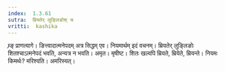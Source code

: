 ```yaml
---
index:  1.3.61
sutra:  म्रियतेर् लुङ्लिङोश् च
vritti:  kashika 
---
```


म्र्ङ् प्राणत्यागे। ङित्त्वादात्मनेपदम् अत्र सिद्धम् एव। नियमार्थम् इदं वचनम्। म्रियतेर् लुङ्लिङोः शितश्चाऽत्मनेपदं भवति, अन्यत्र न भवति। अमृत। मृषीष्ट। शितः खल्वपि म्रियते, म्रियेते, म्रियन्ते। नियमः किमर्थः? मरिश्यति। अमरिस्यत्।

